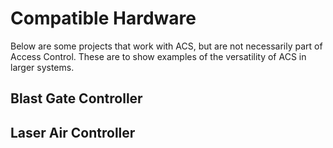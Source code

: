 # Compatible Hardware

Below are some projects that work with ACS, but are not necessarily part of Access Control. These are to show examples of the versatility of ACS in larger systems.

## Blast Gate Controller

## Laser Air Controller